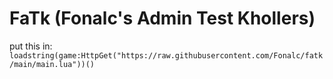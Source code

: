 # FaTk (Fonalc's Admin Test Khollers)
put this in:
``loadstring(game:HttpGet("https://raw.githubusercontent.com/Fonalc/fatk/main/main.lua"))()``
